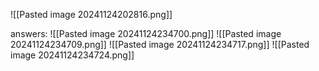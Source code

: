 ![[Pasted image 20241124202816.png]]

answers:
![[Pasted image 20241124234700.png]]
![[Pasted image 20241124234709.png]]
![[Pasted image 20241124234717.png]]
![[Pasted image 20241124234724.png]]